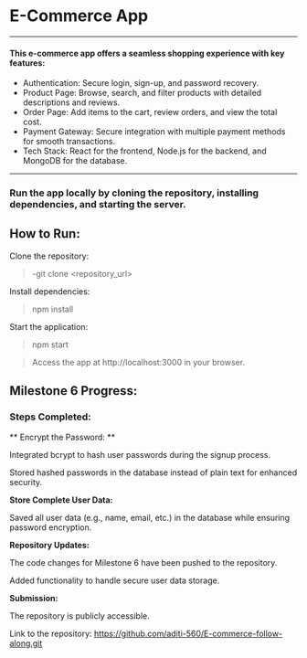 # E-Commerce App
---
#### This e-commerce app offers a seamless shopping experience with key features:

- Authentication: Secure login, sign-up, and password recovery.
- Product Page: Browse, search, and filter products with detailed descriptions and reviews.
- Order Page: Add items to the cart, review orders, and view the total cost.
- Payment Gateway: Secure integration with multiple payment methods for smooth transactions.
- Tech Stack: React for the frontend, Node.js for the backend, and MongoDB for the database.
---
### Run the app locally by cloning the repository, installing dependencies, and starting the server.

**How to Run:**
-
Clone the repository:

> -git clone <repository_url>

Install dependencies:

>npm install  

Start the application:

> npm start

> Access the app at http://localhost:3000 in your browser.

## Milestone 6 Progress:

### Steps Completed:

** Encrypt the Password: ** 

Integrated bcrypt to hash user passwords during the signup process.

Stored hashed passwords in the database instead of plain text for enhanced security.

**Store Complete User Data:**

Saved all user data (e.g., name, email, etc.) in the database while ensuring password encryption.

**Repository Updates:**

The code changes for Milestone 6 have been pushed to the repository.

Added functionality to handle secure user data storage.

**Submission:**

The repository is publicly accessible.

Link to the repository: https://github.com/aditi-560/E-commerce-follow-along.git